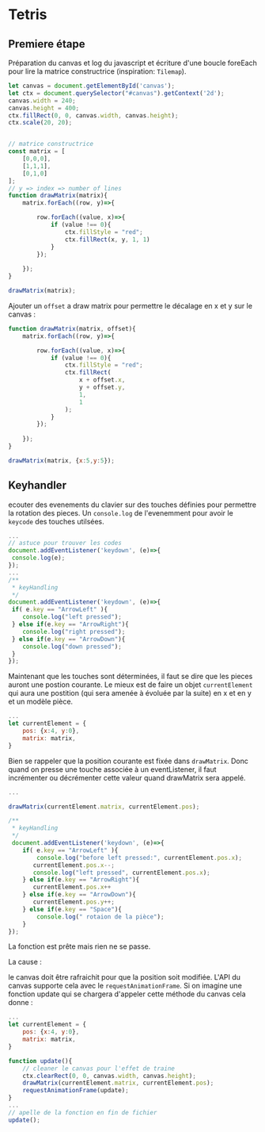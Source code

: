 # Tetris

## Premiere étape
Préparation du canvas et log du javascript et écriture d'une boucle foreEach pour lire la matrice constructrice (inspiration: `Tilemap`).
```js
let canvas = document.getElementById('canvas');
let ctx = document.querySelector("#canvas").getContext('2d');
canvas.width = 240;
canvas.height = 400;
ctx.fillRect(0, 0, canvas.width, canvas.height);
ctx.scale(20, 20);


// matrice constructrice
const matrix = [
    [0,0,0],
    [1,1,1],
    [0,1,0]
];
// y => index => number of lines
function drawMatrix(matrix){
    matrix.forEach((row, y)=>{

        row.forEach((value, x)=>{
            if (value !== 0){
                ctx.fillStyle = "red";
                ctx.fillRect(x, y, 1, 1)
            }
        });
    
    });
}

drawMatrix(matrix);
```
Ajouter un `offset` a draw matrix pour permettre le décalage en x et y sur le canvas
:
```js
function drawMatrix(matrix, offset){
    matrix.forEach((row, y)=>{

        row.forEach((value, x)=>{
            if (value !== 0){
                ctx.fillStyle = "red";
                ctx.fillRect(
                    x + offset.x,
                    y + offset.y,
                    1,
                    1
                );
            }
        });
    
    });
}

drawMatrix(matrix, {x:5,y:5});
```
## Keyhandler
ecouter des evenements du clavier sur des touches définies pour permettre la rotation des pieces.
Un `console.log` de l'evenemment pour avoir le `keycode` des touches utilsées.

```js
...
// astuce pour trouver les codes
document.addEventListener('keydown', (e)=>{
 console.log(e);
});
...
/**
 * keyHandling
 */
document.addEventListener('keydown', (e)=>{
 if( e.key == "ArrowLeft" ){
    console.log("left pressed");
 } else if(e.key == "ArrowRight"){
    console.log("right pressed");
 } else if(e.key == "ArrowDown"){
    console.log("down pressed");
 }
});
```
Maintenant que les touches sont déterminées, il faut se dire que les pieces auront une postion courante. Le mieux est de faire un objet `currentElement` qui aura une postition (qui sera amenée à évoluée par la suite) en x et en y  et un modèle pièce.
```js
...
let currentElement = {
    pos: {x:4, y:0},
    matrix: matrix,
}
```
Bien se rappeler que la position courante est fixée dans `drawMatrix`.
Donc quand on presse une touche associée à un eventListener, il faut incrémenter ou décrémenter cette valeur quand drawMatrix sera appelé.
```js
...

drawMatrix(currentElement.matrix, currentElement.pos);

/**
 * keyHandling
 */
 document.addEventListener('keydown', (e)=>{
    if( e.key == "ArrowLeft" ){
        console.log("before left pressed:", currentElement.pos.x);
       currentElement.pos.x--;
       console.log("left pressed", currentElement.pos.x);
    } else if(e.key == "ArrowRight"){
       currentElement.pos.x++
    } else if(e.key == "ArrowDown"){
       currentElement.pos.y++;
    } else if(e.key == "Space"){
        console.log(" rotaion de la pièce");
    }
});

```
La fonction est prête mais rien ne se passe.

La cause :

le canvas doit être rafraichit pour que la position soit modifiée. L'API du canvas supporte cela avec le `requestAnimationFrame`. Si on imagine une fonction update qui se chargera d'appeler cette méthode du canvas cela donne :
```js
...
let currentElement = {
    pos: {x:4, y:0},
    matrix: matrix,
}

function update(){
    // cleaner le canvas pour l'effet de traine
    ctx.clearRect(0, 0, canvas.width, canvas.height);
    drawMatrix(currentElement.matrix, currentElement.pos);
    requestAnimationFrame(update);
}
...
// apelle de la fonction en fin de fichier
update();
```